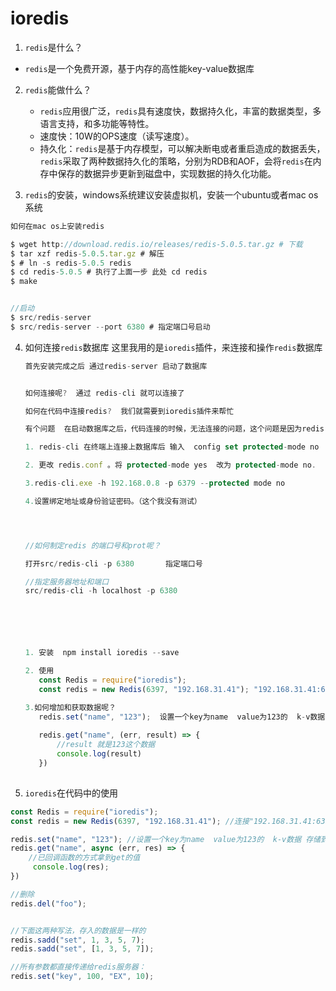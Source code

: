 # ioredis

1. `redis`是什么？
- `redis`是一个免费开源，基于内存的高性能key-value数据库
2. `redis`能做什么？
   - `redis`应用很广泛，`redis`具有速度快，数据持久化，丰富的数据类型，多语言支持，和多功能等特性。
   - 速度快：10W的OPS速度（读写速度）。
   - 持久化：`redis`是基于内存模型，可以解决断电或者重启造成的数据丢失，`redis`采取了两种数据持久化的策略，分别为RDB和AOF，会将`redis`在内存中保存的数据异步更新到磁盘中，实现数据的持久化功能。


3.  `redis`的安装，windows系统建议安装虚拟机，安装一个ubuntu或者mac os 系统

   ``` javascript
   如何在mac os上安装redis
   
   $ wget http://download.redis.io/releases/redis-5.0.5.tar.gz # 下载 
   $ tar xzf redis-5.0.5.tar.gz # 解压
   $ # ln -s redis-5.0.5 redis
   $ cd redis-5.0.5 # 执行了上面一步 此处 cd redis
   $ make
   
   
   //启动
   $ src/redis-server
   $ src/redis-server --port 6380 # 指定端口号启动
   ```
   

   
4. 如何连接`redis`数据库  这里我用的是`ioredis`插件，来连接和操作`redis`数据库

   ```javascript
   首先安装完成之后 通过redis-server 启动了数据库
   
   
   如何连接呢?  通过 redis-cli 就可以连接了
   
   如何在代码中连接redis?  我们就需要到ioredis插件来帮忙
   
   有个问题  在启动数据库之后，代码连接的时候，无法连接的问题，这个问题是因为redis 是处于保护模式下，只接受来自环回接口的连接，不允许通过外部计算机连接到本机的redis。  有四种方式解除保护模式：
   
   1. redis-cli 在终端上连接上数据库后 输入  config set protected-mode no  这样重启数据库后会失效
   
   2. 更改 redis.conf 。将 protected-mode yes  改为 protected-mode no.
   
   3.redis-cli.exe -h 192.168.0.8 -p 6379 --protected mode no
   
   4.设置绑定地址或身份验证密码。（这个我没有测试）
   
   
   
   
   //如何制定redis 的端口号和prot呢？
   
   打开src/redis-cli -p 6380       指定端口号
   
   //指定服务器地址和端口
   src/redis-cli -h localhost -p 6380
   
   
   
   
   
   
   1. 安装  npm install ioredis --save
   
   2. 使用
      const Redis = require("ioredis");
      const redis = new Redis(6397, "192.168.31.41"); "192.168.31.41:6397"
   
   3.如何增加和获取数据呢？
      redis.set("name", "123");  设置一个key为name  value为123的  k-v数据 存储到数据库
      
      redis.get("name", (err, result) => {
          //result 就是123这个数据
          console.log(result)
      })
    
   ```

   

5.  `ioredis`在代码中的使用

   ```javascript
   const Redis = require("ioredis");
   const redis = new Redis(6397, "192.168.31.41"); //连接"192.168.31.41:6397"
   
   redis.set("name", "123"); //设置一个key为name  value为123的  k-v数据 存储到数据库
   redis.get("name", async (err, res) => {
       //已回调函数的方式拿到get的值
        console.log(res);
   })

   //删除
   redis.del("foo");
   
   
   //下面这两种写法，存入的数据是一样的  
   redis.sadd("set", 1, 3, 5, 7);
   redis.sadd("set", [1, 3, 5, 7]);
   
   //所有参数都直接传递给redis服务器：
   redis.set("key", 100, "EX", 10);
   ```
   
   

​                                                                                                                                                                  

